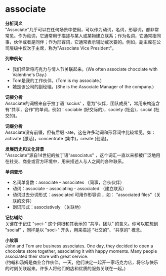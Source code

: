 # associate

**分析词义**  
"Associate"几乎可以在任何场景中使用，可以作为动词，名词，形容词，都非常常见。作为动词，它通常用于描述与某人或某物建立联系；作为名词，它通常指同事，伙伴或者是同伴；作为形容词，它通常表示辅助或次要的。例如，副主席在公司层级中仅次于主席，称为"Associate Vice President"。

  

**列举例句**

  

*   我们经常将巧克力与情人节关联起来。(We often associate chocolate with Valentine's Day.)
*   Tom是我的工作伙伴。(Tom is my associate.)
*   她是该公司的副经理。(She is the Associate Manager of the company.)

  

**词根分析**  
Associate的词根来自于拉丁语 'socius' ，意为"伙伴，团队成员"，常用来构造含有“共享，合作”的单词，例如：sociable (好交际的)，society (社会)，social (社交的)。

  

**词缀分析**  
Associate没有前缀，但有后缀 -ate，这在许多动词和形容词中比较常见，如： activate (激活)，concentrate (集中)，create (创造)。

  

**发展历史和文化背景**  
"Associate"源自14世纪的拉丁语"associatus" ，这个词汇一直以来都被广泛地用在社交、商业或官方环境中，用来描述人与人之间的各种联系。

  

**单词变形**

  

*   名词单复数：associate – associates （同事，合伙伙伴）
*   动词：associate – associating – associated （建立联系）
*   动词过去分词形式：associated 可用作形容词 ，如： "associated files"（关联的文件）
*   副词形式：associatively （关联地）

  

**记忆辅助**  
关键在于记住 "soci-" 这个词根和其表示的 “共享，团队” 的含义。你可以联想到 "social" ，同样是以 "soci-" 开头，用来描述 “社交的”、“共享的” 概念。

  

**小故事**  
John and Tom are business associates. One day, they decided to open a chocolate store together, associating it with happy moments. Many people associated their store with great service.  
(约翰和汤姆是商业合作伙伴。一天，他们决定一起开一家巧克力店，将它与快乐的时刻关联起来。许多人将他们的店和优质的服务关联在一起。)
